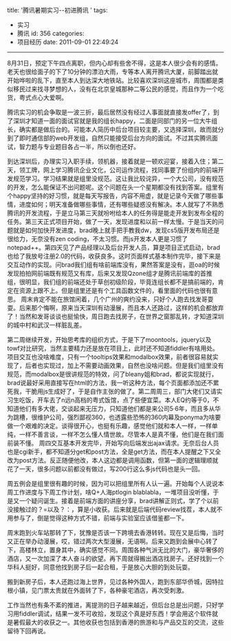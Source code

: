 title: '腾讯暑期实习--初进腾讯  '
tags:
  - 实习
  - 腾讯
id: 356
categories:
  - 项目经历
date: 2011-09-01 22:49:24
---

8月31日，预定下午四点离职，但内心却有些舍不得，这是本人很少会有的感情。老天也很给面子的下了10分钟的漂泊大雨，专等本人离开腾讯大厦，前脚踏出就开始哗啦的乱下，直至本人到达深大地铁站。比较喜欢深圳这座城市，周围都是类似移民过来找寻梦想的人，没有在北京皇城那种二等公民的感觉，而且作为一个吃货，粤式点心大爱啊。

腾讯实习的机会争取是一波三折，最后居然没有经过人事面就直接发offer了，到了深圳才知道一面的面试官就是我的组长happy，二面是同部门的另一位大牛组长，确实都是做后台的。可能本人简历中后台项目较主要，又选择深圳，故而就分到了即时通信部的web开发组，自然只能接受后台方向的面试。不过其实腾讯面试，智力题与专业题目各占一半，所以倒也还好。

到达深圳后，办理实习入职手续，领机器，接着就是一顿欢迎宴，接着入住；第二天，领工牌，网上学习腾讯企业文化，公司运作流程，找同事要了份组内的前端开发规范学习。学习结果就是组里没规范。这让我比较诧异，一个大公司，没有规范的开发，怎么能保证不出问题呢。这个问题在头一个星期都没有找到答案。组里有个happy坚持的好习惯，就是每天写报告，内容不用虚，就是记录今天做了哪些事情，进度如何；明天准备做哪些事情，还有哪些疑惑没有解决。本人就写了不熟悉腾讯的开发流程，于是立马第三天就吩咐给本人的任务得是能走开发到发布全程的任务。第三天正式项目开始，做了一天，发现进度和以前一样太慢。于是当天的问题就是如何加快开发进度，brad晚上就手把手教我dw，发现cs5版开发布局还是很给力，无奈没有zen coding，不太习惯。而js开发本人更是习惯了notepad++。第四天见了产品经理以及后台开发人员，算是项目正式启动，brad也给了我放号注册2.0的代码，收获良多。这时页面样式基本制作完毕，接下来是交互动作的实现。问brad我们组有啥前端库没有，果然答案是没有，逛oa的时候发现拍拍网前端既有规范又有库，后来又发现Qzone组才是腾讯前端库的首推组，很明显，我们组的前端还处于草创初级阶段，毕竟连组长都不是搞前端的，肯定在资源上跟不上。但是组里还是有个工具函数文件的，看里面的代码也很有意思。
周末肯定不能在旅馆闲着，几个广州的爽约没来，只好个人跑去找发哥耍耍。后来那个悔啊，原来当天深圳有动漫展，而且本人还路过，这样的机会都放弃了！当然和发哥谈谈也挺愉快，周日跑去找房子，在世界之窗那乱转，才知道深圳的城中村和武汉一样脏乱差。

第二周继续开发，开始思考库的组织方式，于是下了moontools，jquery以及towf对比研究，当然主要精力还是放在项目上，此时还不知道fiddler有啥用处。项目交互也没啥难度，只有一个tooltips效果和modalbox效果，前者很容易就实现了，后者也实现过，加上不需要动画效果，自然也没啥问题。但是我们组里没有规范，而modalbox是很讲规范的特效，问了bleany姐和brad，都说实现就行，brad说最好采用直接写在html的方法，我一听这种方法，每个页面都添加还不累死我，干脆用js生成好了，于是自作主张的做了。第二周周三，部门大佬们又请实习生吃饭，开车去了n远n高档的粤式饭馆，点了些便宜菜。本人EQ约等于0，不知道他们有多大佬，交谈起来无压力，只知道他们都是来公司5·6年，而且多从华为跳槽，很维护公司，强烈鄙视360，也透露些恐怖的360内幕及ponyma为啥要做一个艰难的决定。谈得很开心，也挺有乐趣，感觉他们就和本人一样，一样单纯，一样不善言谈，一样不怎么懂人情世故。尽管本人是真不懂，他们是在我们面前装不懂。 周四交互基本开发完毕，开始写向后端发出ajax请求。无奈后台人员也是cgi新手，都不知道分get和post方法，全是get方法，而在本人提醒之下又全改为post方法。反正随便他改，本人这边都是调用函数，但第一面的逻辑理顺就花了一天，很多问题以前都没有做过，写200行这么多js代码也是头一回。

周五例会是组里很有趣的时候，因为可以把组里所有人认一遍。开始每个人说说本周工作进度与下周工作计划，啥Q+人海ptlogin blablabla，一堆项目没听懂，于是又一个疑问诞生。接着是前端方面的讲座分享，brad讲解正则式，学了个以前没接触过的？=以及？：，算是小收获。后来就是后端代码review找茬，本人就不用参与了，倒是觉得这种方式不错，前端与实验室应该借鉴都一下。

周末跑到火车站那转了下，犹豫是否该一下跨境去香港转转。现在又是后悔，当时又正在举办动漫展，哎，错过两次大型漫展，无语啊。后来又跑到会展中心转了下，高楼林立，置身其中，确实感觉不同。周围各种气派无比的大门，豪华奢侈的酒店，又一次加深了本人奋斗的欲望。再下周就得搬出酒店找房子。还好找到一个华科人挺好，同意他找到房子后一起合租，于是放心大胆的到处玩耍。

搬到新房子后，本人还跑过海上世界，见过各种外国人，跑到东部华侨城，因特拉根小镇，见门票太贵就在外面转了下，各种豪宅酒店，再次受刺激。

工作当然也有条不紊的推进，离提测的日子越来越近，但后台总是出问题，只好学习用fiddler调试，结果一发不可收拾，发现这个真是好东西！学会用这个软件就是暑假最大的收获之一。其他收获也包括到香港的旅游和与产品交互的交流，这些留待下回再说。